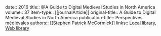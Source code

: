 date:: 2016
title:: @A Guide to Digital Medieval Studies in North America
volume:: 37
item-type:: [[journalArticle]]
original-title:: A Guide to Digital Medieval Studies in North America
publication-title:: Perspectives médiévales
authors:: [[Stephen Patrick McCormick]]
links:: [Local library](zotero://select/groups/2386895/items/97WF27HM), [Web library](https://www.zotero.org/groups/2386895/items/97WF27HM)
